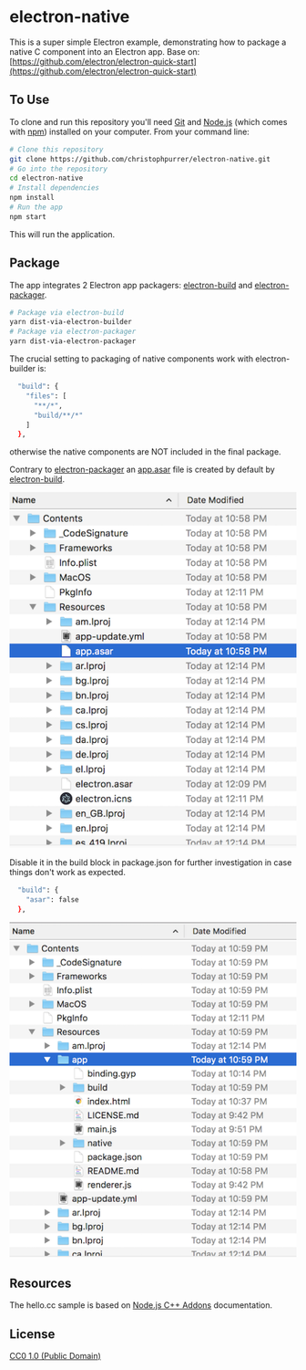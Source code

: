 # electron-native

This is a super simple Electron example, demonstrating how to package a native C component into an Electron app.
Base on: [https://github.com/electron/electron-quick-start](https://github.com/electron/electron-quick-start)

## To Use

To clone and run this repository you'll need [Git](https://git-scm.com) and [Node.js](https://nodejs.org/en/download/) (which comes with [npm](http://npmjs.com)) installed on your computer. From your command line:

```bash
# Clone this repository
git clone https://github.com/christophpurrer/electron-native.git
# Go into the repository
cd electron-native
# Install dependencies
npm install
# Run the app
npm start
```
This will run the application.

## Package

The app integrates 2 Electron app packagers: [electron-build](https://www.electron.build) and [electron-packager](https://github.com/electron-userland/electron-packager).

```bash
# Package via electron-build
yarn dist-via-electron-builder 
# Package via electron-packager
yarn dist-via-electron-packager
```

The crucial setting to packaging of native components work with electron-builder is:

```bash
  "build": {
    "files": [
      "**/*",
      "build/**/*"
    ]
  },
```
otherwise the native components are NOT included in the final package.

Contrary to [electron-packager](https://github.com/electron-userland/electron-packager) an [app.asar](https://electronjs.org/docs/tutorial/application-packaging) file is created by default by [electron-build](https://www.electron.build).

![app.asar](doc/app.asar.png "app.asar")

Disable it in the build block in package.json for further investigation in case things don't work as expected.

```bash
  "build": {
    "asar": false
  },
```

![app folder](doc/app.folder.png "app folder")

## Resources
The hello.cc sample is based on [Node.js C++ Addons](https://nodejs.org/api/addons.html) documentation.

## License

[CC0 1.0 (Public Domain)](LICENSE.md)
